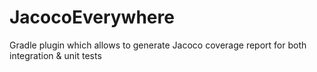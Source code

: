 # JacocoEverywhere
Gradle plugin which allows to generate Jacoco coverage report for both integration &amp; unit tests
